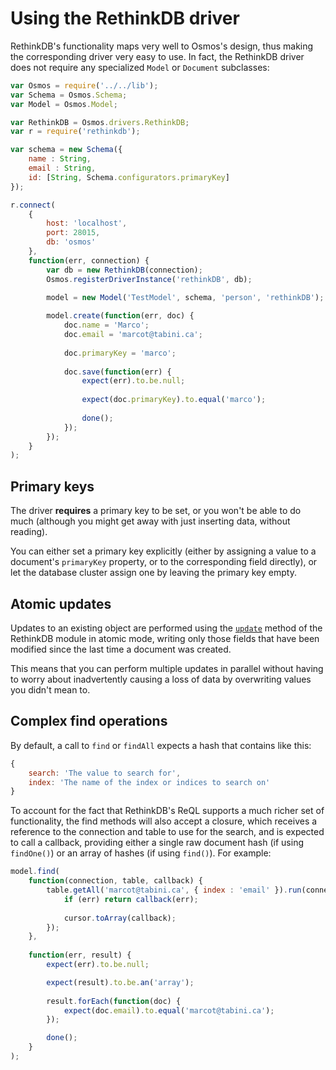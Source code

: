 # Using the RethinkDB driver

RethinkDB's functionality maps very well to Osmos's design, thus making the corresponding driver very easy to use. In fact, the RethinkDB driver does not require any specialized `Model` or `Document` subclasses:

```javascript
var Osmos = require('../../lib');
var Schema = Osmos.Schema;
var Model = Osmos.Model;

var RethinkDB = Osmos.drivers.RethinkDB;
var r = require('rethinkdb');

var schema = new Schema({
    name : String,
    email : String,
    id: [String, Schema.configurators.primaryKey]
});

r.connect(
    {
        host: 'localhost',
        port: 28015,
        db: 'osmos'
    },
    function(err, connection) {
        var db = new RethinkDB(connection);
        Osmos.registerDriverInstance('rethinkDB', db);

        model = new Model('TestModel', schema, 'person', 'rethinkDB');
        
        model.create(function(err, doc) {
            doc.name = 'Marco';
            doc.email = 'marcot@tabini.ca';
            
            doc.primaryKey = 'marco';
            
            doc.save(function(err) {
                expect(err).to.be.null;
                
                expect(doc.primaryKey).to.equal('marco');
                
                done();
            });
        });
    }
);
```

## Primary keys

The driver **requires** a primary key to be set, or you won't be able to do much (although you might get away with just inserting data, without reading).

You can either set a primary key explicitly (either by assigning a value to a document's `primaryKey` property, or to the corresponding field directly), or let the database cluster assign one by leaving the primary key empty.

## Atomic updates

Updates to an existing object are performed using the [`update`](http://www.rethinkdb.com/api/#js:writing_data-update) method of the RethinkDB module in atomic mode, writing only those fields that have been modified since the last time a document was created.

This means that you can perform multiple updates in parallel without having to worry about inadvertently causing a loss of data by overwriting values you didn't mean to.

## Complex find operations

By default, a call to `find` or `findAll` expects a hash that contains like this:

```javascript
{
    search: 'The value to search for',
    index: 'The name of the index or indices to search on'
}
```

To account for the fact that RethinkDB's ReQL supports a much richer set of functionality, the find methods will also accept a closure, which receives a reference to the connection and table to use for the search, and is expected to call a callback, providing either a single raw document hash (if using `findOne()`) or an array of hashes (if using `find()`). For example:

```javascript
model.find(
    function(connection, table, callback) {
        table.getAll('marcot@tabini.ca', { index : 'email' }).run(connection, function(err, cursor) {
            if (err) return callback(err);
            
            cursor.toArray(callback);
        });
    },
    
    function(err, result) {
        expect(err).to.be.null;

        expect(result).to.be.an('array');
        
        result.forEach(function(doc) {
            expect(doc.email).to.equal('marcot@tabini.ca');
        });

        done();
    }
);
```